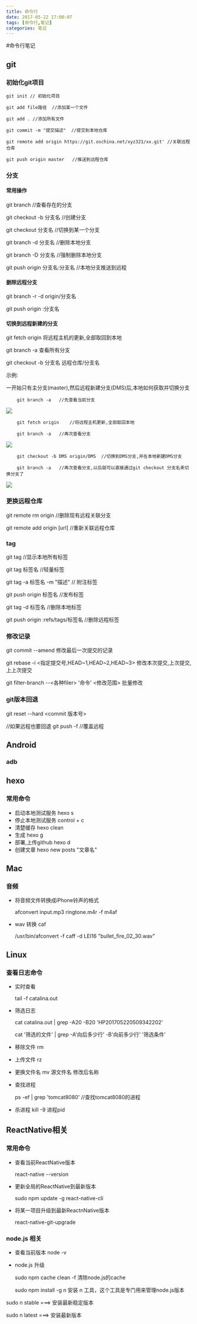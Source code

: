 ```yaml
---
title: 命令行
date: 2017-05-22 17:00:07
tags: [命令行,笔记]
categories: 笔记
---
```

#命令行笔记

## git

<!--more-->

### 初始化git项目
	
	git init // 初始化项目
	
	git add file路径  //添加某一个文件
	
	git add . //添加所有文件

	git commit -m "提交描述"  //提交到本地仓库
 
	git remote add origin https://git.oschina.net/xyz321/xx.git' //关联远程仓库
 
	git push origin master   //推送到远程仓库

### 分支	

#### 常用操作
git branch //查看存在的分支

git checkout -b 分支名  //创建分支

git checkout 分支名  //切换到某一个分支

git branch -d 分支名 //删除本地分支

git branch -D 分支名 //强制删除本地分支

git push origin 分支名:分支名 //本地分支推送到远程
   
#### 删除远程分支

git branch -r -d origin/分支名

git push origin :分支名

#### 切换到远程新建的分支
git fetch origin	将远程主机的更新,全部取回到本地

git branch -a	查看所有分支

git checkout -b 分支名 远程仓库/分支名
	
示例:
		
一开始只有主分支(master),然后远程新建分支(DMS)后,本地如何获取并切换分支

		git branch -a 	//先查看当前分支

<img src="http://okskqdic8.bkt.clouddn.com/git_demo1.png"/>

		git fetch origin	//将远程主机更新,全部取回本地

		git branch -a	//再次查看分支

<img src="http://okskqdic8.bkt.clouddn.com/git_demo2.png"/>

		git checkout -b DMS origin/DMS	//切换到DMS分支,并在本地新建DMS分支

		git branch -a	//再次查看分支,以后就可以直接通过git checkout 分支名来切换分支了

<img src="http://okskqdic8.bkt.clouddn.com/git_demo3.png"/>

### 更换远程仓库
git remote rm origin    //删除现有远程关联分支

git remote add origin [url] //重新关联远程仓库

### tag
git tag //显示本地所有标签

git tag 标签名 //轻量标签

git tag -a 标签名 -m "描述" // 附注标签 

git push origin 标签名  //发布标签

git tag -d 标签名 //删除本地标签

git push origin :refs/tags/标签名 //删除远程标签

### 修改记录
git commit --amend 修改最后一次提交的记录
 
git rebase -i <指定提交号,HEAD~1,HEAD~2,HEAD~3> 修改本次提交,上次提交,上上次提交

git filter-branch --<各种filer> '命令' <修改范围>  批量修改	
### git版本回退

git reset --hard <commit 版本号>

//如果远程也要回退
git push -f   //覆盖远程	
      

## Android 
### adb

## hexo
### 常用命令

* 启动本地测试服务  hexo s
* 停止本地测试服务 control + c
* 清楚缓存 hexo clean 
* 生成 hexo g
* 部署,上传github hexo d
* 创建文章 hexo  new posts "文章名"
		  

## Mac

### 音频

* 将音频文件转换成iPhone铃声的格式

	afconvert input.mp3 ringtone.m4r -f m4af
* wav 转换 caf

	/usr/bin/afconvert -f caff -d LEI16 "bullet_fire_02_30.wav"

## Linux

### 查看日志命令

* 实时查看
	
	tail -f catalina.out

* 筛选日志

	cat catalina.out | grep -A20 -B20 'HP201705220509342202'

	cat '筛选的文件' | grep -A'向后多少行' -B'向前多少行'  '筛选条件'

* 移除文件 rm
* 上传文件 rz
* 更换文件名 mv 源文件名 修改后名称
* 查找进程

	 ps -ef | grep 'tomcat8080'  //查找tomcat8080的进程
* 杀进程
	kill -9 进程pid

## ReactNative相关
### 常用命令
* 查看当前ReactNative版本 
 	
	react-native --version 

* 更新全局的ReactNative到最新版本 

	sudo npm update -g react-native-cli

* 将某一项目升级到最新ReactnNative版本 

	react-native-git-upgrade

### node.js 相关
* 查看当前版本 node -v
* node.js 升级
 
	sudo npm cache clean -f 清除node.js的cache

	sudo npm install -g n 安装 n 工具，这个工具是专门用来管理node.js版本

 sudo n stable        ===>     安装最新稳定版本

 sudo n latest        ===>     安装最新版本
